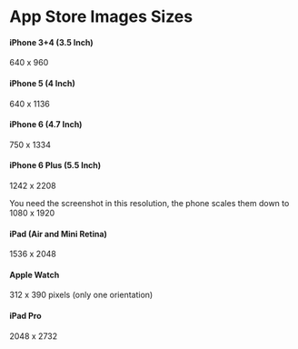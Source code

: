 # App Store Images Sizes

#### iPhone 3+4 (3.5 Inch)
640 x 960

#### iPhone 5 (4 Inch)
640 x 1136

#### iPhone 6 (4.7 Inch)
750 x 1334

#### iPhone 6 Plus (5.5 Inch)
1242 x 2208

You need the screenshot in this resolution, the phone scales them down to 1080 x 1920

#### iPad (Air and Mini Retina)
1536 x 2048

#### Apple Watch
312 x 390 pixels
(only one orientation)

#### iPad Pro
2048 x 2732
